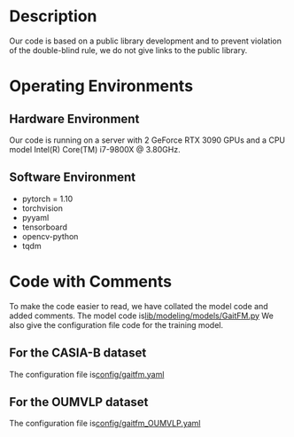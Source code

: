 # Description
Our code is based on a public library development and 
to prevent violation of the double-blind rule, we do not give links to the public library.
# Operating Environments
## Hardware Environment
Our code is running on a server with 2 GeForce RTX 3090 GPUs 
and a CPU model Intel(R) Core(TM) i7-9800X @ 3.80GHz.
## Software Environment
- pytorch = 1.10
- torchvision
- pyyaml
- tensorboard
- opencv-python
- tqdm

# Code with Comments
To make the code easier to read, we have collated the model code and added comments.
The model code is[lib/modeling/models/GaitFM.py](lib/modeling/models/GaitFM.py)
We also give the configuration file code for the training model.
## For the CASIA-B dataset
The configuration file is[config/gaitfm.yaml](config/gaitfm.yaml)
## For the OUMVLP dataset
The configuration file is[config/gaitfm_OUMVLP.yaml](config/gaitfm_OUMVLP.yaml)




